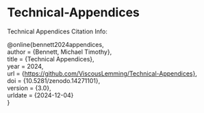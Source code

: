 # Technical-Appendices
Technical Appendices Citation Info:

@online{bennett2024appendices, \
     author = {Bennett, Michael Timothy}, \
     title = {Technical Appendices}, \
     year = 2024, \
     url = {https://github.com/ViscousLemming/Technical-Appendices}, \
     doi = {10.5281/zenodo.14271101}, \
     version = {3.0}, \
     urldate = {2024-12-04} \
}
